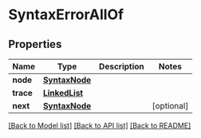 # SyntaxErrorAllOf

## Properties
Name | Type | Description | Notes
------------ | ------------- | ------------- | -------------
**node** | [**SyntaxNode**](SyntaxNode.md) |  | 
**trace** | [**LinkedList**](LinkedList.md) |  | 
**next** | [**SyntaxNode**](SyntaxNode.md) |  | [optional] 

[[Back to Model list]](../README.md#documentation-for-models) [[Back to API list]](../README.md#documentation-for-api-endpoints) [[Back to README]](../README.md)


